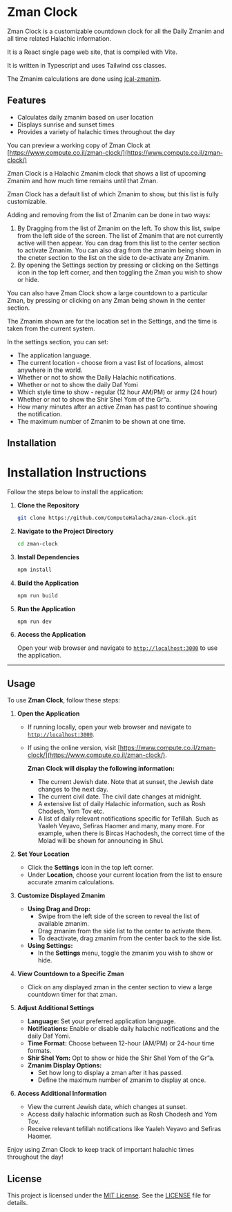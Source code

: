 # Zman Clock


Zman Clock is a customizable countdown clock for all the Daily Zmanim and all time related Halachic information.

It is a React single page web site, that is compiled with Vite.

It is written in Typescript and uses Tailwind css classes.

The Zmanim calculations are done using [jcal-zmanim](https://github.com/cbsom/jcal-zmanim).

## Features

- Calculates daily zmanim based on user location
- Displays sunrise and sunset times
- Provides a variety of halachic times throughout the day

You can preview a working copy of Zman Clock at [https://www.compute.co.il/zman-clock/](https://www.compute.co.il/zman-clock/)

Zman Clock is a Halachic Zmanim clock that shows a list of upcoming Zmanim and how much time remains until that Zman.

Zman Clock has a default list of which Zmanim to show, but this list is fully customizable.

Adding and removing from the list of Zmanim can be done in two ways:

1.  By Dragging from the list of Zmanim on the left. To show this list, swipe from the left side of the screen. The list of Zmanim that are not currently active will then appear. You can drag from this list to the center section to activate Zmanim. You can also drag from the zmanim being shown in the cneter section to the list on the side to de-activate any Zmanim.
2.  By opening the Settings section by pressing or clicking on the Settings icon in the top left corner, and then toggling the Zman you wish to show or hide.

You can also have Zman Clock show a large countdown to a particular Zman, by pressing or clicking on any Zman being shown in the center section.

The Zmanim shown are for the location set in the Settings, and the time is taken from the current system.

In the settings section, you can set:

*   The application language.
*   The current location - choose from a vast list of locations, almost anywhere in the world.
*   Whether or not to show the Daily Halachic notifications.
*   Whether or not to show the daily Daf Yomi
*   Which style time to show - regular (12 hour AM/PM) or army (24 hour)
*   Whether or not to show the Shir Shel Yom of the Gr”a.
*   How many minutes after an active Zman has past to continue showing the notification.
*   The maximum number of Zmanim to be shown at one time.

## Installation

# Installation Instructions

Follow the steps below to install the application:

1. **Clone the Repository**

    ```bash
    git clone https://github.com/ComputeHalacha/zman-clock.git
    ```

2. **Navigate to the Project Directory**

    ```bash
    cd zman-clock
    ```

3. **Install Dependencies**

    ```bash
    npm install
    ```

4. **Build the Application**

    ```bash
    npm run build
    ```

5. **Run the Application**

    ```bash
    npm run dev
    ```

6. **Access the Application**

    Open your web browser and navigate to [`http://localhost:3000`](http://localhost:3000) to use the application.

---

## Usage

To use **Zman Clock**, follow these steps:

1. **Open the Application**

    - If running locally, open your web browser and navigate to [`http://localhost:3000`](http://localhost:3000).
    - If using the online version, visit [https://www.compute.co.il/zman-clock/](https://www.compute.co.il/zman-clock/).

        **Zman Clock will display the following information:**

        - The current Jewish date. Note that at sunset, the Jewish date changes to the next day.
        - The current civil date. The civil date changes at midnight.
        - A extensive list of daily Halachic information, such as Rosh Chodesh, Yom Tov etc.
        - A list of daily relevant notifications specific for Tefillah. Such as Yaaleh Veyavo, Sefiras Haomer and many, many more. For example, when there is Bircas Hachodesh, the correct time of the Molad will be shown for announcing in Shul.

2. **Set Your Location**

    - Click the **Settings** icon in the top left corner.
    - Under **Location**, choose your current location from the list to ensure accurate zmanim calculations.

3. **Customize Displayed Zmanim**

    - **Using Drag and Drop:**
      - Swipe from the left side of the screen to reveal the list of available zmanim.
      - Drag zmanim from the side list to the center to activate them.
      - To deactivate, drag zmanim from the center back to the side list.
    - **Using Settings:**
      - In the **Settings** menu, toggle the zmanim you wish to show or hide.

4. **View Countdown to a Specific Zman**

    - Click on any displayed zman in the center section to view a large countdown timer for that zman.

5. **Adjust Additional Settings**

    - **Language:** Set your preferred application language.
    - **Notifications:** Enable or disable daily halachic notifications and the daily Daf Yomi.
    - **Time Format:** Choose between 12-hour (AM/PM) or 24-hour time formats.
    - **Shir Shel Yom:** Opt to show or hide the Shir Shel Yom of the Gr”a.
    - **Zmanim Display Options:**
      - Set how long to display a zman after it has passed.
      - Define the maximum number of zmanim to display at once.

6. **Access Additional Information**

    - View the current Jewish date, which changes at sunset.
    - Access daily halachic information such as Rosh Chodesh and Yom Tov.
    - Receive relevant tefillah notifications like Yaaleh Veyavo and Sefiras Haomer.

Enjoy using Zman Clock to keep track of important halachic times throughout the day!

## License

This project is licensed under the [MIT License](LICENSE). See the [LICENSE](LICENSE) file for details.

